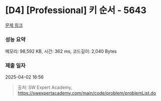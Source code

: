 # [D4] [Professional] 키 순서 - 5643 

[문제 링크](https://swexpertacademy.com/main/code/problem/problemDetail.do?contestProbId=AWXQsLWKd5cDFAUo) 

### 성능 요약

메모리: 98,592 KB, 시간: 362 ms, 코드길이: 2,040 Bytes

### 제출 일자

2025-04-02 16:56



> 출처: SW Expert Academy, https://swexpertacademy.com/main/code/problem/problemList.do